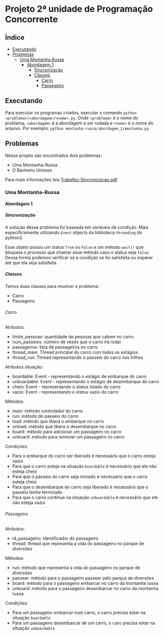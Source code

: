 # Projeto 2ª unidade de Programação Concorrente
## Índice
- [Executando](#executando)
- [Problemas](#problemas)
    - [Uma Montanha Russa](#uma-montanha-russa)
        - [Abordagem 1](#abordagem-1)
            - [Sincronização](#sincronização)
            - [Classes](#classes)
                - [Carro](#carro)
                - [Passageiro](#passageiro)
        
## Executando
Para executar os programas criados, executar o comando `python <problema>/<abordagem>/<nome>.py`. Onde `<problema>` é o nome do problema, `<abordagem>` é a abordagem a ser rodada e `<nome>` é o nome do arquivo. Por exemplo: `python montanha-russa/abordagem_1/montanha.py`

## Problemas
Nesse projeto são encontrados dois problemas:
- Uma Montanha-Russa
- O Banheiro Unissex

Para mais informações leia [Trabalho-Sincronizacao.pdf](https://github.com/rodrigondec/Sincronizacao-Prog-Concorrente/blob/master/Trabalho-Sincronizao.pdf)

### Uma Montanha-Russa
#### Abordagem 1
##### Sincronização
A solução desse problema foi baseada em variáveis de condição. 
Mais especificamente utilizando `Event` objects da biblioteca `threading` do python3. 

Esse objeto possiu um status `True` ou `False` e um método `wait()` que bloqueia o processo que chamar esse método caso o status seja `false`. 
Dessa forma podemos verificar se a condição se foi satisfeita ou esperar até que ela seja satisfeita.

##### Classes
Temos duas classes para resolver o problema:
- Carro
- Passageiro

###### Carro
Atributos:
- limite_pessoas: quantidade de pessoas que cabem no carro
- num_passeios: número de vezes que o carro irá rodar
- passageiros: lista de passageiros no carro
- thread_main: Thread principal do carro com todos os estágios
- thread_run: Thread representando o passeio do carro nos trilhos

Atributos situação:
- boardable: Event - representando o estágio de embarque do carro
- unboardable: Event - representando o estágio de desembarque do carro
- cheio: Event - representando o status lotado do carro
- vazio: Event - representando o status vazio do carro

Métodos:
- main: método controlador do carro
- run: método de passeio do carro
- load: método que libera o embarque no carro
- unload: método que libera o desembarque no carro
- board: método para adicionar um passageiro no carro
- unboard: método para remover um passageiro no carro

Condições:
- Para o embarque do carro ser liberado é necessário que o carro esteja vazio
- Para que o carro esteja na situação `boardable` é necessário que ele não esteja cheio
- Para que o passeio do carro seja iniciado é necessário que o carro esteja cheio
- Para que o desembarque do carro seja liberado é necessário que o passeio tenha terminado
- Para que o carro continue na situação `unboardable` é necessário que ele não esteja vazio

###### Passageiro
Atributos:
- id_passageiro: identificador do passageiro
- thread: thread que representa a vida do passageiro no parque de diversões

Métodos:
- run: método que representa a vida do passageiro no parque de diversões
- passear: método para o passageiro passear pelo parque de diversões
- board: método para o passageiro embarcar no carro da montanha russa
- unboard: método para o passageiro desembarcar no carro da montanha russa

Condições:
- Para um passageiro embarcar num carro, o carro precisa estar na situação `boardable`
- Para um passageiro desembarcar de um carro, o caro precisa estar na situação `unboardable`
